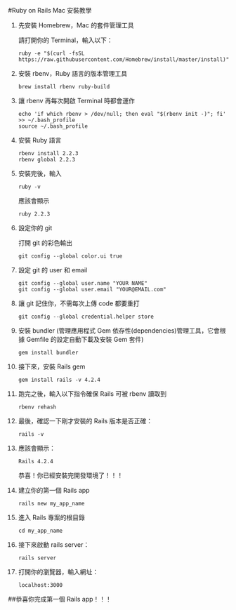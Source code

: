 #Ruby on Rails Mac 安裝教學

1. 先安裝 Homebrew，Mac 的套件管理工具

	請打開你的 Terminal，輸入以下：

	```
	ruby -e "$(curl -fsSL https://raw.githubusercontent.com/Homebrew/install/master/install)"
	```

2. 安裝 rbenv，Ruby 語言的版本管理工具

	```
	brew install rbenv ruby-build
	```

3. 讓 rbenv 再每次開啟 Terminal 時都會運作

	```
	echo 'if which rbenv > /dev/null; then eval "$(rbenv init -)"; fi' >> ~/.bash_profile
	source ~/.bash_profile
	```

4. 安裝 Ruby 語言

	```
	rbenv install 2.2.3
	rbenv global 2.2.3
	```

5. 安裝完後，輸入

	```
	ruby -v
	```

	應該會顯示 

	```
	ruby 2.2.3
	```

6. 設定你的 git 

	打開 git 的彩色輸出
	```
	git config --global color.ui true
	```

7. 設定 git 的 user 和 email

	```
	git config --global user.name "YOUR NAME"
	git config --global user.email "YOUR@EMAIL.com"
	```
8. 讓 git 記住你，不需每次上傳 code 都要重打

	```
	git config --global credential.helper store
	```

9. 安裝 bundler (管理應用程式 Gem 依存性(dependencies)管理工具，它會根據 Gemfile 的設定自動下載及安裝 Gem 套件)

	```
	gem install bundler
	```

10. 接下來，安裝 Rails gem

	```
	gem install rails -v 4.2.4
	```

11. 跑完之後，輸入以下指令確保 Rails 可被 rbenv 讀取到

	```
	rbenv rehash
	```

12. 最後，確認一下剛才安裝的 Rails 版本是否正確：

	```
	rails -v
	```

13. 應該會顯示：

	```
	Rails 4.2.4
	```

	恭喜！你已經安裝完開發環境了！！！

14. 建立你的第一個 Rails app

	```
	rails new my_app_name

	```
15. 進入 Rails 專案的根目錄

	```
	cd my_app_name
	```

16. 接下來啟動 rails server：

	```
	rails server
	```

17. 打開你的瀏覽器，輸入網址： 

	```
	localhost:3000
	```

##恭喜你完成第一個 Rails app！！！

